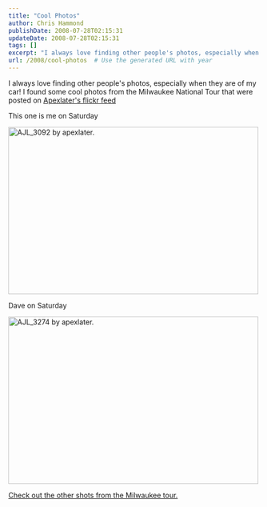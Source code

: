 ```yaml
---
title: "Cool Photos"
author: Chris Hammond
publishDate: 2008-07-28T02:15:31
updateDate: 2008-07-28T02:15:31
tags: []
excerpt: "I always love finding other people's photos, especially when they are of my car! I found some cool photos from the Milwaukee National Tour that were posted on Apexlater's flickr feed This one is me on Saturday  Dave on Saturday  Check out the other shots from the Milwaukee tour."
url: /2008/cool-photos  # Use the generated URL with year
---
```

<p>I always love finding other people's photos, especially when they are of my car! I found some cool photos from the Milwaukee National Tour that were posted on <a href="https://flickr.com/photos/apexlater/">Apexlater's flickr feed</a></p> <p>This one is me on Saturday</p> <p><a href="https://flickr.com/photos/apexlater/2702411547/in/set-72157606344787283/"><img width="500" height="334" class="reflect" title="" alt="AJL_3092 by apexlater." src="https://farm4.static.flickr.com/3012/2702411547_fce131eaae.jpg?v=0" /></a></p> <p>Dave on Saturday</p> <p><a href="https://flickr.com/photos/apexlater/2703268827/in/set-72157606344787283/"><img width="500" height="334" class="reflect" title="" alt="AJL_3274 by apexlater." src="https://farm4.static.flickr.com/3269/2703268827_43346ef82f.jpg?v=0" /></a></p> <p><a href="https://flickr.com/photos/apexlater/sets/72157606344787283/">Check out the other shots from the Milwaukee tour.</a></p>
